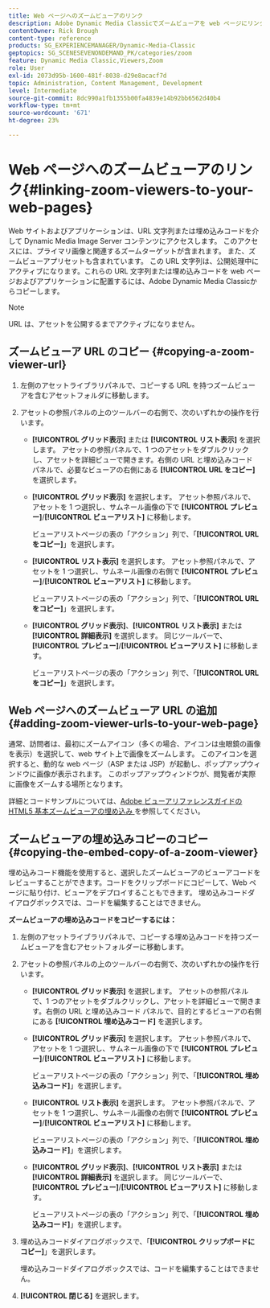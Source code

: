 ```yaml
---
title: Web ページへのズームビューアのリンク
description: Adobe Dynamic Media Classicでズームビューアを web ページにリンクする方法について説明します。
contentOwner: Rick Brough
content-type: reference
products: SG_EXPERIENCEMANAGER/Dynamic-Media-Classic
geptopics: SG_SCENESEVENONDEMAND_PK/categories/zoom
feature: Dynamic Media Classic,Viewers,Zoom
role: User
exl-id: 2073d95b-1600-481f-8038-d29e8acacf7d
topic: Administration, Content Management, Development
level: Intermediate
source-git-commit: 8dc990a1fb1355b00fa4839e14b92bb6562d40b4
workflow-type: tm+mt
source-wordcount: '671'
ht-degree: 23%

---
```


# Web ページへのズームビューアのリンク{#linking-zoom-viewers-to-your-web-pages}

Web サイトおよびアプリケーションは、URL 文字列または埋め込みコードを介して Dynamic Media Image Server コンテンツにアクセスします。 このアクセスには、プライマリ画像と関連するズームターゲットが含まれます。 また、ズームビューアプリセットも含まれています。 この URL 文字列は、公開処理中にアクティブになります。これらの URL 文字列または埋め込みコードを web ページおよびアプリケーションに配置するには、Adobe Dynamic Media Classicからコピーします。

>[!NOTE]
>
>URL は、アセットを公開するまでアクティブになりません。

## ズームビューア URL のコピー {#copying-a-zoom-viewer-url}

1. 左側のアセットライブラリパネルで、コピーする URL を持つズームビューアを含むアセットフォルダに移動します。
1. アセットの参照パネルの上のツールバーの右側で、次のいずれかの操作を行います。

   * **[!UICONTROL グリッド表示]** または **[!UICONTROL リスト表示]** を選択します。 アセットの参照パネルで、1 つのアセットをダブルクリックし、アセットを詳細ビューで開きます。右側の URL と埋め込みコード パネルで、必要なビューアの右側にある **[!UICONTROL URL をコピー]** を選択します。
   * **[!UICONTROL グリッド表示]** を選択します。 アセット参照パネルで、アセットを 1 つ選択し、サムネール画像の下で **[!UICONTROL プレビュー]**/**[!UICONTROL ビューアリスト]** に移動します。

     ビューアリストページの表の「アクション」列で、「**[!UICONTROL URL をコピー]**」を選択します。

   * **[!UICONTROL リスト表示]** を選択します。 アセット参照パネルで、アセットを 1 つ選択し、サムネール画像の右側で **[!UICONTROL プレビュー]**/**[!UICONTROL ビューアリスト]** に移動します。

     ビューアリストページの表の「アクション」列で、「**[!UICONTROL URL をコピー]**」を選択します。

   * **[!UICONTROL グリッド表示]**、**[!UICONTROL リスト表示]** または **[!UICONTROL 詳細表示]** を選択します。 同じツールバーで、**[!UICONTROL プレビュー]**/**[!UICONTROL ビューアリスト]** に移動します。

     ビューアリストページの表の「アクション」列で、「**[!UICONTROL URL をコピー]**」を選択します。

## Web ページへのズームビューア URL の追加 {#adding-zoom-viewer-urls-to-your-web-page}

通常、訪問者は、最初にズームアイコン（多くの場合、アイコンは虫眼鏡の画像を表示）を選択して、web サイト上で画像をズームします。 このアイコンを選択すると、動的な web ページ（ASP または JSP）が起動し、ポップアップウィンドウに画像が表示されます。 このポップアップウィンドウが、閲覧者が実際に画像をズームする場所となります。

詳細とコードサンプルについては、[Adobe ビューアリファレンスガイドのHTML5 基本ズームビューアの埋め込み &#x200B;](https://experienceleague.adobe.com/ja/docs/dynamic-media-developer-resources/library/viewers-aem-assets-dmc/basic-zoom/c-html5-20-basic-zoom-viewer-about#section-e1c3106f5b3e445d9b95be337c2f94e2) を参照してください。

## ズームビューアの埋め込みコピーのコピー {#copying-the-embed-copy-of-a-zoom-viewer}

埋め込みコード機能を使用すると、選択したズームビューアのビューアコードをレビューすることができます。コードをクリップボードにコピーして、Web ページに貼り付け、ビューアをデプロイすることもできます。 埋め込みコードダイアログボックスでは、コードを編集することはできません。

**ズームビューアの埋め込みコードをコピーするには：**

1. 左側のアセットライブラリパネルで、コピーする埋め込みコードを持つズームビューアを含むアセットフォルダーに移動します。
1. アセットの参照パネルの上のツールバーの右側で、次のいずれかの操作を行います。

   * **[!UICONTROL グリッド表示]** を選択します。 アセットの参照パネルで、1 つのアセットをダブルクリックし、アセットを詳細ビューで開きます。右側の URL と埋め込みコード パネルで、目的とするビューアの右側にある **[!UICONTROL 埋め込みコード]** を選択します。
   * **[!UICONTROL グリッド表示]** を選択します。 アセット参照パネルで、アセットを 1 つ選択し、サムネール画像の下で **[!UICONTROL プレビュー]**/**[!UICONTROL ビューアリスト]** に移動します。

     ビューアリストページの表の「アクション」列で、「**[!UICONTROL 埋め込みコード]**」を選択します。

   * **[!UICONTROL リスト表示]** を選択します。 アセット参照パネルで、アセットを 1 つ選択し、サムネール画像の右側で **[!UICONTROL プレビュー]**/**[!UICONTROL ビューアリスト]** に移動します。

     ビューアリストページの表の「アクション」列で、「**[!UICONTROL 埋め込みコード]**」を選択します。

   * **[!UICONTROL グリッド表示]**、**[!UICONTROL リスト表示]** または **[!UICONTROL 詳細表示]** を選択します。 同じツールバーで、**[!UICONTROL プレビュー]**/**[!UICONTROL ビューアリスト]** に移動します。

     ビューアリストページの表の「アクション」列で、「**[!UICONTROL 埋め込みコード]**」を選択します。

1. 埋め込みコードダイアログボックスで、「**[!UICONTROL クリップボードにコピー]**」を選択します。

   埋め込みコードダイアログボックスでは、コードを編集することはできません。

1. **[!UICONTROL 閉じる]** を選択します。
